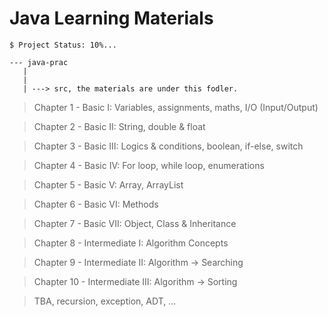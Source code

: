# Java Learning Materials 

`$ Project Status: 10%...`

```
--- java-prac
   |
   |
   | ---> src, the materials are under this fodler.
```

> Chapter 1 - Basic I: Variables, assignments, maths, I/O (Input/Output)

> Chapter 2 - Basic II: String, double & float

> Chapter 3 - Basic III: Logics & conditions, boolean, if-else, switch

> Chapter 4 - Basic IV: For loop, while loop, enumerations

> Chapter 5 - Basic V: Array, ArrayList

> Chapter 6 - Basic VI: Methods

> Chapter 7 - Basic VII: Object, Class & Inheritance

> Chapter 8 - Intermediate I: Algorithm Concepts

> Chapter 9 - Intermediate II: Algorithm -> Searching

> Chapter 10 - Intermediate III: Algorithm -> Sorting

> TBA, recursion, exception, ADT, ...
